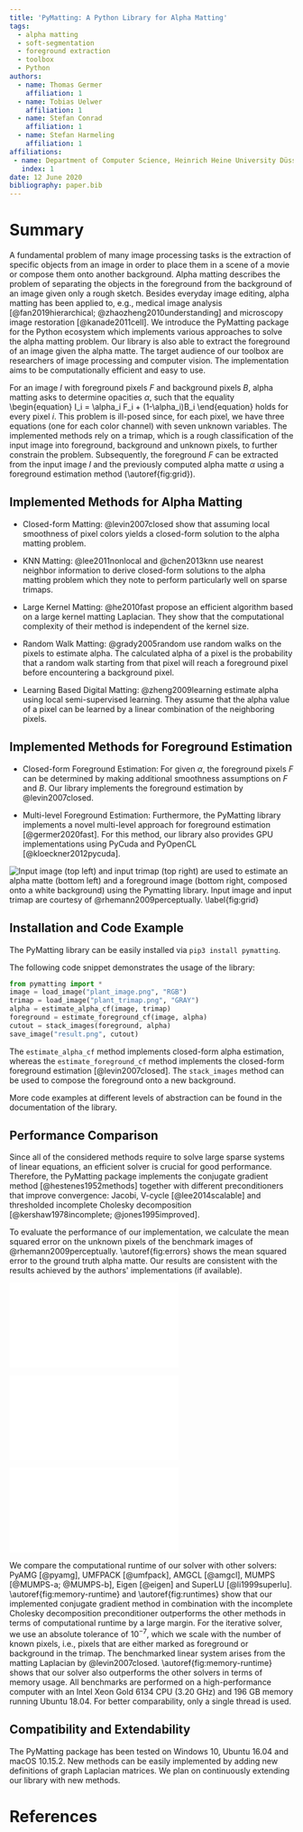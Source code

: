```yaml
---
title: 'PyMatting: A Python Library for Alpha Matting'
tags:
  - alpha matting
  - soft-segmentation
  - foreground extraction
  - toolbox
  - Python
authors:
  - name: Thomas Germer
    affiliation: 1
  - name: Tobias Uelwer
    affiliation: 1
  - name: Stefan Conrad
    affiliation: 1
  - name: Stefan Harmeling
    affiliation: 1
affiliations:
 - name: Department of Computer Science, Heinrich Heine University Düsseldorf
   index: 1
date: 12 June 2020
bibliography: paper.bib
---
```


# Summary

A fundamental problem of many image processing tasks is the extraction of specific objects
from an image in order to place them in a scene of a movie or compose them onto
another background. Alpha matting describes the problem of separating the objects
in the foreground from the background of an image given only a rough sketch.
Besides everyday image editing, alpha matting has been applied to, e.g., medical image analysis 
[@fan2019hierarchical; @zhaozheng2010understanding] and microscopy image restoration [@kanade2011cell].
We introduce the PyMatting package for the Python ecosystem which implements
various approaches to solve the alpha matting problem. Our library is also
able to extract the foreground of an image given the alpha matte.
The target audience of our toolbox are researchers of image processing and computer vision.
The implementation aims to be computationally efficient and easy to use.

For an image $I$ with foreground pixels $F$ and background pixels $B$,
alpha matting asks to determine opacities $\alpha$, such that the equality
\begin{equation}
I_i = \alpha_i F_i + (1-\alpha_i)B_i
\end{equation}
holds for every pixel $i$. This problem is ill-posed since,
for each pixel, we have three equations (one for each color channel) with
seven unknown variables. The implemented methods rely on a trimap, which is a
rough classification of the input image into foreground, background and unknown
pixels, to further constrain the problem. Subsequently, the foreground $F$ can be
extracted from the input image $I$ and the previously computed alpha matte $\alpha$
using a foreground estimation method (\autoref{fig:grid}).


## Implemented Methods for Alpha Matting

- Closed-form Matting:
@levin2007closed show that assuming local smoothness of pixel colors yields a closed-form solution to the alpha matting problem.

- KNN Matting:
@lee2011nonlocal and @chen2013knn use nearest neighbor information to derive closed-form solutions to the alpha matting problem which they note to perform particularly well on sparse trimaps.

- Large Kernel Matting:
@he2010fast propose an efficient algorithm based on a large kernel matting Laplacian.
They show that the computational complexity of their method is independent of the kernel size.

- Random Walk Matting:
@grady2005random use random walks on the pixels to estimate alpha.
The calculated alpha of a pixel is the probability that a random walk starting from that pixel will reach a foreground pixel before encountering a background pixel.

- Learning Based Digital Matting:
@zheng2009learning estimate alpha using local semi-supervised learning.
They assume that the alpha value of a pixel can be learned by a linear combination of the neighboring pixels.


## Implemented Methods for Foreground Estimation

- Closed-form Foreground Estimation:
For given $\alpha$, the foreground pixels $F$ can be determined by making additional smoothness assumptions on $F$ and $B$.
Our library implements the foreground estimation by @levin2007closed.

- Multi-level Foreground Estimation:
Furthermore, the PyMatting library implements a novel multi-level approach for foreground estimation [@germer2020fast].
For this method, our library also provides GPU implementations using PyCuda and PyOpenCL [@kloeckner2012pycuda].

![Input image (top left) and input trimap (top right) are used to estimate an alpha matte (bottom left) and a foreground image (bottom right, composed onto a white background) using the Pymatting library. Input image and input trimap are courtesy of @rhemann2009perceptually.
\label{fig:grid}](figures/image_grid.png)

## Installation and Code Example

The PyMatting library can be easily installed via `pip3 install pymatting`.

The following code snippet demonstrates the usage of the library:

```python
from pymatting import *
image = load_image("plant_image.png", "RGB")
trimap = load_image("plant_trimap.png", "GRAY")
alpha = estimate_alpha_cf(image, trimap)
foreground = estimate_foreground_cf(image, alpha)
cutout = stack_images(foreground, alpha)
save_image("result.png", cutout)
```

The $\texttt{estimate\_alpha\_cf}$ method implements closed-form alpha estimation, whereas the $\texttt{estimate\_foreground\_cf}$ method implements the closed-form foreground estimation [@levin2007closed].
The $\texttt{stack\_images}$ method can be used to compose the foreground onto a new background.

More code examples at different levels of abstraction can be found in the documentation of the library.


## Performance Comparison

Since all of the considered methods require to solve large sparse systems of linear equations, an efficient solver is crucial for good performance.
Therefore, the PyMatting package implements the conjugate gradient method [@hestenes1952methods] together with different preconditioners that improve convergence:
Jacobi, V-cycle [@lee2014scalable] and thresholded incomplete Cholesky decomposition [@kershaw1978incomplete; @jones1995improved].

To evaluate the performance of our implementation, we calculate the mean squared error on the unknown pixels of the benchmark images of @rhemann2009perceptually.
\autoref{fig:errors} shows the  mean squared error to the ground truth alpha matte.
Our results are consistent with the results achieved by the authors' implementations (if available).

![Mean squared error of the estimated alpha matte to the ground truth alpha matte.\label{fig:errors}](figures/laplacian_quality_many_bars.pdf)

![Comparison of peak memory usage in MB (left) and runtime in seconds (right) of our implementation of the preconditioned CG method compared to other solvers for closed-form matting.\label{fig:memory-runtime}](figures/memory_usage_and_running_time-crop.pdf)

![Comparison of runtime for different image sizes.\label{fig:runtimes}](figures/time_image_size-crop.pdf)

We compare the computational runtime of our solver with other solvers: PyAMG [@pyamg], UMFPACK [@umfpack], AMGCL [@amgcl], MUMPS [@MUMPS-a; @MUMPS-b], Eigen [@eigen] and SuperLU [@li1999superlu]. \autoref{fig:memory-runtime} and \autoref{fig:runtimes} show that our implemented conjugate gradient method in combination with the incomplete Cholesky decomposition preconditioner outperforms the other methods in terms of computational runtime by a large margin. For the iterative solver, we use an absolute tolerance of $10^{-7}$, which we scale with the number of known pixels, i.e., pixels that are either marked as foreground or background in the trimap. The benchmarked linear system arises from the matting Laplacian by @levin2007closed. \autoref{fig:memory-runtime} shows that our solver also outperforms the other solvers in terms of memory usage. All benchmarks are performed on a high-performance computer with an Intel Xeon Gold 6134 CPU (3.20 GHz) and 196 GB memory running Ubuntu 18.04. For better comparability, only a single thread is used.


## Compatibility and Extendability

The PyMatting package has been tested on Windows 10, Ubuntu 16.04 and macOS 10.15.2.
New methods can be easily implemented by adding new definitions of graph Laplacian matrices.
We plan on continuously extending our library with new methods.

# References
